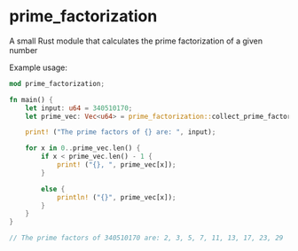 # prime_factorization
A small Rust module that calculates the prime factorization of a given number

Example usage:

```rust
mod prime_factorization;

fn main() {
    let input: u64 = 340510170;
    let prime_vec: Vec<u64> = prime_factorization::collect_prime_factors (input);

    print! ("The prime factors of {} are: ", input);

    for x in 0..prime_vec.len() {
        if x < prime_vec.len() - 1 {
            print! ("{}, ", prime_vec[x]);
        }

        else {
            println! ("{}", prime_vec[x]);
        }
    }
}

// The prime factors of 340510170 are: 2, 3, 5, 7, 11, 13, 17, 23, 29
```
